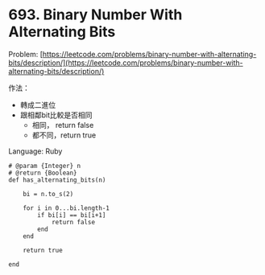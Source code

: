 # 693. Binary Number With Alternating Bits

Problem: [https://leetcode.com/problems/binary-number-with-alternating-bits/description/](https://leetcode.com/problems/binary-number-with-alternating-bits/description/)

作法：

* 轉成二進位
* 跟相鄰bit比較是否相同
  * 相同， return false
  * 都不同，return true

Language: Ruby

```
# @param {Integer} n
# @return {Boolean}
def has_alternating_bits(n)
    
    bi = n.to_s(2)
    
    for i in 0...bi.length-1
        if bi[i] == bi[i+1]
            return false
        end
    end
    
    return true
    
end
```





